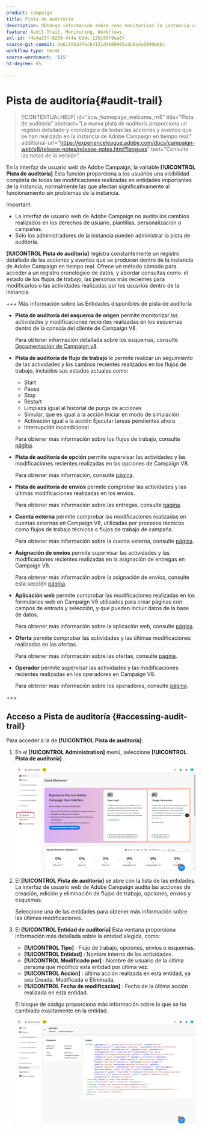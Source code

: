 ```yaml
---
product: campaign
title: Pista de auditoría
description: Obtenga información sobre cómo monitorizar la instancia con la pista de auditoría de Campaign
feature: Audit Trail, Monitoring, Workflows
exl-id: f4b4a33f-8250-4f4e-b2dc-129c56f9ea0f
source-git-commit: bb61fdb34fecb4131d4069965cda8a3a5099b6bc
workflow-type: tm+mt
source-wordcount: '615'
ht-degree: 6%

---
```


# Pista de auditoría{#audit-trail}

>[!CONTEXTUALHELP]
>id="acw_homepage_welcome_rn5"
>title="Pista de auditoría"
>abstract="La nueva pista de auditoría proporciona un registro detallado y cronológico de todas las acciones y eventos que se han realizado en la instancia de Adobe Campaign en tiempo real."
>additional-url="https://experienceleague.adobe.com/docs/campaign-web/v8/release-notes/release-notes.html?lang=es" text="Consulte las notas de la versión"


En la interfaz de usuario web de Adobe Campaign, la variable **[!UICONTROL Pista de auditoría]** Esta función proporciona a los usuarios una visibilidad completa de todas las modificaciones realizadas en entidades importantes de la instancia, normalmente las que afectan significativamente al funcionamiento sin problemas de la instancia.

>[!IMPORTANT]
>
>* La interfaz de usuario web de Adobe Campaign no audita los cambios realizados en los derechos de usuario, plantillas, personalización o campañas.
>* Solo los administradores de la instancia pueden administrar la pista de auditoría.

**[!UICONTROL Pista de auditoría]** registra constantemente un registro detallado de las acciones y eventos que se producen dentro de la instancia de Adobe Campaign en tiempo real. Ofrece un método cómodo para acceder a un registro cronológico de datos, y abordar consultas como: el estado de los flujos de trabajo, las personas más recientes para modificarlos o las actividades realizadas por los usuarios dentro de la instancia.

+++ Más información sobre las Entidades disponibles de pista de auditoría

* **Pista de auditoría del esquema de origen** permite monitorizar las actividades y modificaciones recientes realizadas en los esquemas dentro de la consola del cliente de Campaign V8.

  Para obtener información detallada sobre los esquemas, consulte [Documentación de Campaign v8](https://experienceleague.adobe.com/en/docs/campaign/campaign-v8/developer/shemas-forms/schemas).

* **Pista de auditoría de flujo de trabajo** le permite realizar un seguimiento de las actividades y los cambios recientes realizados en los flujos de trabajo, incluidos sus estados actuales como:

   * Start
   * Pause
   * Stop
   * Restart
   * Limpieza igual al historial de purga de acciones
   * Simular, que es igual a la acción Iniciar en modo de simulación
   * Activación igual a la acción Ejecutar tareas pendientes ahora
   * Interrupción incondicional

  Para obtener más información sobre los flujos de trabajo, consulte [página](../workflows/gs-workflows.md).

* **Pista de auditoría de opción** permite supervisar las actividades y las modificaciones recientes realizadas en las opciones de Campaign V8.

  Para obtener más información, consulte [página](https://experienceleague.adobe.com/en/docs/campaign-classic/using/installing-campaign-classic/appendices/configuring-campaign-options).

* **Pista de auditoría de envíos** permite comprobar las actividades y las últimas modificaciones realizadas en los envíos.

  Para obtener más información sobre las entregas, consulte [página](../msg/gs-deliveries.md).

* **Cuenta externa** permite comprobar las modificaciones realizadas en cuentas externas en Campaign V8, utilizadas por procesos técnicos como flujos de trabajo técnicos o flujos de trabajo de campaña.

  Para obtener más información sobre la cuenta externa, consulte [página](https://experienceleague.adobe.com/en/docs/campaign/campaign-v8/config/configuration/external-accounts).

* **Asignación de envíos** permite supervisar las actividades y las modificaciones recientes realizadas en la asignación de entregas en Campaign V8.

  Para obtener más información sobre la asignación de envíos, consulte esta sección [página](https://experienceleague.adobe.com/en/docs/campaign/campaign-v8/audience/add-profiles/target-mappings).

* **Aplicación web** permite comprobar las modificaciones realizadas en los formularios web en Campaign V8 utilizados para crear páginas con campos de entrada y selección, y que pueden incluir datos de la base de datos.

  Para obtener más información sobre la aplicación web, consulte [página](https://experienceleague.adobe.com/en/docs/campaign/campaign-v8/content/webapps).

* **Oferta** permite comprobar las actividades y las últimas modificaciones realizadas en las ofertas.

  Para obtener más información sobre las ofertas, consulte [página](../msg/offers.md).

* **Operador** permite supervisar las actividades y las modificaciones recientes realizadas en los operadores en Campaign V8.

  Para obtener más información sobre los operadores, consulte [página](https://experienceleague.adobe.com/en/docs/campaign/campaign-v8/offers/interaction-settings/interaction-operators).

+++

## Acceso a Pista de auditoría {#accessing-audit-trail}

Para acceder a la de **[!UICONTROL Pista de auditoría]**:

1. En el **[!UICONTROL Administration]** menú, seleccione **[!UICONTROL Pista de auditoría]** .

   ![](assets/audit-trail-1.png)

1. El **[!UICONTROL Pista de auditoría]** se abre con la lista de las entidades. La interfaz de usuario web de Adobe Campaign audita las acciones de creación, edición y eliminación de flujos de trabajo, opciones, envíos y esquemas.

   Seleccione una de las entidades para obtener más información sobre las últimas modificaciones.

1. El **[!UICONTROL Entidad de auditoría]** Esta ventana proporciona información más detallada sobre la entidad elegida, como:

   * **[!UICONTROL Tipo]** : Flujo de trabajo, opciones, envíos o esquemas.
   * **[!UICONTROL Entidad]** : Nombre interno de las actividades.
   * **[!UICONTROL Modificado por]** : Nombre de usuario de la última persona que modificó esta entidad por última vez.
   * **[!UICONTROL Acción]** : última acción realizada en esta entidad, ya sea Creada, Modificada o Eliminada.
   * **[!UICONTROL Fecha de modificación]** : Fecha de la última acción realizada en esta entidad.

   El bloque de código proporciona más información sobre lo que se ha cambiado exactamente en la entidad.

   ![](assets/audit-trail-2.png)
